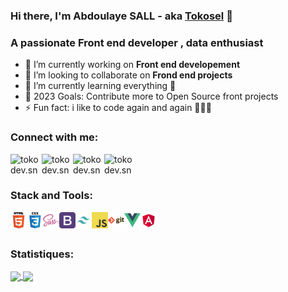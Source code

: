 ### Hi there, I'm Abdoulaye SALL - aka [Tokosel][github] 👋
<h3>A passionate Front end developer , data enthusiast</h3>

- 🔭 I’m currently working on **Front end developement**
- 👯 I’m looking to collaborate on **Frond end projects**
- 🌱 I’m currently learning everything 🤣
- 🥅 2023 Goals: Contribute more to Open Source front projects
- ⚡ Fun fact: i like to code again and again 🤣🤣🤣

### Connect with me:

[<img align="left" alt="tokodev.sn" width="50px" src="https://img.icons8.com/fluent/48/000000/linkedin.png"/>][linkedin]
[<img align="left" alt="tokodev.sn" width="50px" src="https://img.icons8.com/fluent/48/000000/instagram-new.png"/>][instagram]
[<img align="left" alt="tokodev.sn" width="50px" src="https://img.icons8.com/color/48/000000/twitter-squared.png"/>][twitter]
[<img align="left" alt="tokodev.sn" width="50px" src="https://img.icons8.com/fluent/48/000000/facebook-new.png"/>][facebook]

<br />
<br />

### Stack and Tools:

[<img align="left" alt="HTML5" width="26px" src="https://raw.githubusercontent.com/github/explore/80688e429a7d4ef2fca1e82350fe8e3517d3494d/topics/html/html.png" />][github]
[<img align="left" alt="CSS3" width="26px" src="https://raw.githubusercontent.com/github/explore/80688e429a7d4ef2fca1e82350fe8e3517d3494d/topics/css/css.png" />][github]
[<img align="left" alt="Sass" width="26px" src="https://raw.githubusercontent.com/github/explore/80688e429a7d4ef2fca1e82350fe8e3517d3494d/topics/sass/sass.png" />][github]
[<img align="left" alt="Bootstrap" width="26px" src="https://raw.githubusercontent.com/github/explore/80688e429a7d4ef2fca1e82350fe8e3517d3494d/topics/bootstrap/bootstrap.png" />][github]
[<img align="left" alt="Tailwind" width="26px" src="https://raw.githubusercontent.com/github/explore/80688e429a7d4ef2fca1e82350fe8e3517d3494d/topics/tailwind/tailwind.png" />][github]
[<img align="left" alt="JavaScript" width="26px" src="https://raw.githubusercontent.com/github/explore/80688e429a7d4ef2fca1e82350fe8e3517d3494d/topics/javascript/javascript.png" />][github]
[<img align="left" alt="Git" width="26px" src="https://raw.githubusercontent.com/github/explore/80688e429a7d4ef2fca1e82350fe8e3517d3494d/topics/git/git.png" />][github]
[<img align="left" alt="Vue" width="26px" src="https://raw.githubusercontent.com/github/explore/78df643247d429f6cc873026c0622819ad797942/topics/vue/vue.png" />][github]
[<img align="left" alt="Angular" width="26px" src="https://raw.githubusercontent.com/github/explore/80688e429a7d4ef2fca1e82350fe8e3517d3494d/topics/angular/angular.png" />][github]
<br />
<br />
### Statistiques:
<a href="https://github.com/tokoodev">
  <img align="center" src="https://github-readme-stats.vercel.app/api/top-langs/?username=tokoodev&theme=dark&hide_langs_below=1" />
</a>
<a href="https://github.com/tokoodev">
 <img align="center" src="https://github-readme-stats.vercel.app/api?username=tokoodev&&show_icons=true&title_color=ffffff&icon_color=bb2acf&text_color=daf7dc&bg_color=151515"/>
</a>
<br />

[website]: tokodev.sn
[facebook]: https://www.facebook.com/tokosel
[twitter]: https://twitter.com/Abdoula46100171
[instagram]: https://www.instagram.com/tokosel_/
[linkedin]: https://www.linkedin.com/in/abdoulaye-sall-8a86a4162/
[github]: https://github.com/tokosel
